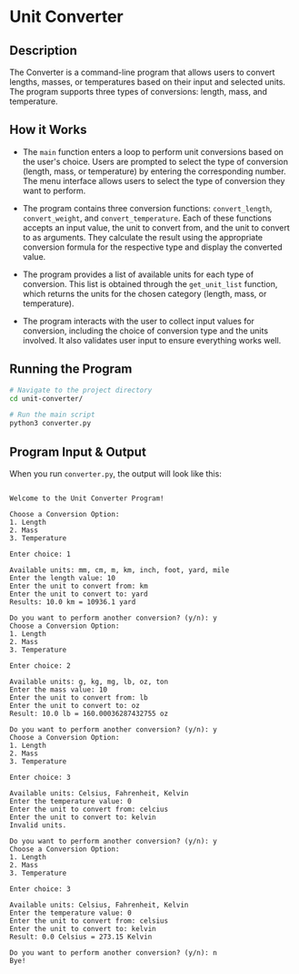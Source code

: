 # Unit Converter

## Description

The Converter is a command-line program that allows users to convert lengths, masses, or temperatures based on their input and selected units. The program supports three types of conversions: length, mass, and temperature.

## How it Works

- The `main` function enters a loop to perform unit conversions based on the user's choice. Users are prompted to select the type of conversion (length, mass, or temperature) by entering the corresponding number. The menu interface allows users to select the type of conversion they want to perform.

- The program contains three conversion functions: `convert_length`, `convert_weight`, and `convert_temperature`. Each of these functions accepts an input value, the unit to convert from, and the unit to convert to as arguments. They calculate the result using the appropriate conversion formula for the respective type and display the converted value.

- The program provides a list of available units for each type of conversion. This list is obtained through the `get_unit_list` function, which returns the units for the chosen category (length, mass, or temperature).

- The program interacts with the user to collect input values for conversion, including the choice of conversion type and the units involved. It also validates user input to ensure everything works well.

## Running the Program

```bash
# Navigate to the project directory
cd unit-converter/

# Run the main script
python3 converter.py
```

## Program Input & Output

When you run `converter.py`, the output will look like this:

```

Welcome to the Unit Converter Program!

Choose a Conversion Option:
1. Length
2. Mass
3. Temperature

Enter choice: 1

Available units: mm, cm, m, km, inch, foot, yard, mile
Enter the length value: 10
Enter the unit to convert from: km
Enter the unit to convert to: yard
Results: 10.0 km = 10936.1 yard

Do you want to perform another conversion? (y/n): y
Choose a Conversion Option:
1. Length
2. Mass
3. Temperature

Enter choice: 2

Available units: g, kg, mg, lb, oz, ton
Enter the mass value: 10
Enter the unit to convert from: lb
Enter the unit to convert to: oz
Result: 10.0 lb = 160.00036287432755 oz

Do you want to perform another conversion? (y/n): y
Choose a Conversion Option:
1. Length
2. Mass
3. Temperature

Enter choice: 3

Available units: Celsius, Fahrenheit, Kelvin
Enter the temperature value: 0      
Enter the unit to convert from: celcius
Enter the unit to convert to: kelvin
Invalid units.

Do you want to perform another conversion? (y/n): y
Choose a Conversion Option:
1. Length
2. Mass
3. Temperature

Enter choice: 3

Available units: Celsius, Fahrenheit, Kelvin
Enter the temperature value: 0
Enter the unit to convert from: celsius
Enter the unit to convert to: kelvin
Result: 0.0 Celsius = 273.15 Kelvin

Do you want to perform another conversion? (y/n): n
Bye!
```